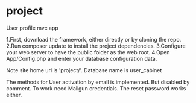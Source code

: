 # project
User profile mvc app

1.First, download the framework, either directly or by cloning the repo.
2.Run composer update to install the project dependencies.
3.Configure your web server to have the public folder as the web root.
4.Open App/Config.php and enter your database configuration data.

Note
site home url is 'project/'.
Database name is user_cabinet

The methods for User activation by email is implemented. But disabled by comment. To work need Mailgun credentials. 
The reset password works either.

